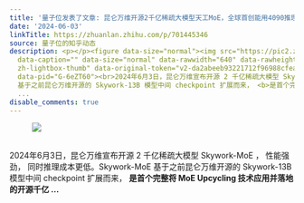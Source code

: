 ```yaml
---
title: '量子位发表了文章: 昆仑万维开源2千亿稀疏大模型天工MoE，全球首创能用4090推理'
date: '2024-06-03'
linkTitle: https://zhuanlan.zhihu.com/p/701445346
source: 量子位的知乎动态
description: <p></p><figure data-size="normal"><img src="https://pic2.zhimg.com/v2-da2abeeb93221712f96988cfeab309b5.jpg"
  data-caption="" data-size="normal" data-rawwidth="640" data-rawheight="480" class="origin_image
  zh-lightbox-thumb" data-original-token="v2-da2abeeb93221712f96988cfeab309b5" referrerpolicy="no-referrer"></figure><p
  data-pid="G-6eZT60"><br>2024年6月3日，昆仑万维宣布开源 2 千亿稀疏大模型 Skywork-MoE ， 性能强劲， 同时推理成本更低。Skywork-MoE
  基于之前昆仑万维开源的 Skywork-13B 模型中间 checkpoint 扩展而来， <b>是首个完整将 MoE Upcycling 技术应用并落地的开源千亿
  ...
disable_comments: true
---
```

<p></p><figure data-size="normal"><img src="https://pic2.zhimg.com/v2-da2abeeb93221712f96988cfeab309b5.jpg" data-caption="" data-size="normal" data-rawwidth="640" data-rawheight="480" class="origin_image zh-lightbox-thumb" data-original-token="v2-da2abeeb93221712f96988cfeab309b5" referrerpolicy="no-referrer"></figure><p data-pid="G-6eZT60"><br>2024年6月3日，昆仑万维宣布开源 2 千亿稀疏大模型 Skywork-MoE ， 性能强劲， 同时推理成本更低。Skywork-MoE 基于之前昆仑万维开源的 Skywork-13B 模型中间 checkpoint 扩展而来， <b>是首个完整将 MoE Upcycling 技术应用并落地的开源千亿 ...
